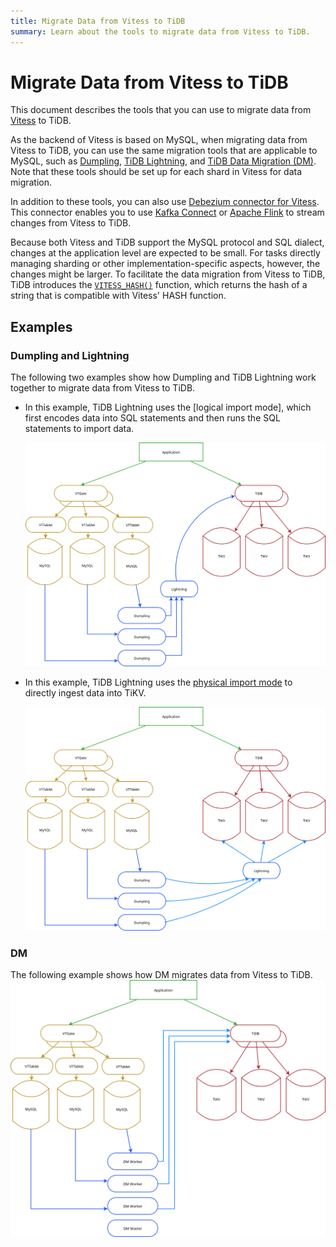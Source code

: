 ```yaml
---
title: Migrate Data from Vitess to TiDB
summary: Learn about the tools to migrate data from Vitess to TiDB. 
---
```


# Migrate Data from Vitess to TiDB

This document describes the tools that you can use to migrate data from [Vitess](https://vitess.io/) to TiDB. 

As the backend of Vitess is based on MySQL, when migrating data from Vitess to TiDB, you can use the same migration tools that are applicable to MySQL, such as [Dumpling](/dumpling-overview.md), [TiDB Lightning](/tidb-lightning/tidb-lightning-overview.md), and [TiDB Data Migration (DM)](/dm/dm-overview.md). Note that these tools should be set up for each shard in Vitess for data migration.

In addition to these tools, you can also use [Debezium connector for Vitess](https://debezium.io/documentation/reference/connectors/vitess.html). This connector enables you to use [Kafka Connect](https://kafka.apache.org/documentation/#connect) or [Apache Flink](https://nightlies.apache.org/flink/flink-docs-stable/) to stream changes from Vitess to TiDB.

Because both Vitess and TiDB support the MySQL protocol and SQL dialect, changes at the application level are expected to be small. For tasks directly managing sharding or other implementation-specific aspects, however, the changes might be larger. To facilitate the data migration from Vitess to TiDB, TiDB introduces the [`VITESS_HASH()`](/functions-and-operators/tidb-functions.md) function, which returns the hash of a string that is compatible with Vitess' HASH function.

## Examples

### Dumpling and Lightning

The following two examples show how Dumpling and TiDB Lightning work together to migrate data from Vitess to TiDB.

- In this example, TiDB Lightning uses the [logical import mode], which first encodes data into SQL statements and then runs the SQL statements to import data.

    ![Vitess to TiDB Migration with TiDB backend](/media/vitess_to_tidb.png)

- In this example, TiDB Lightning uses the [physical import mode](/tidb-lightning/tidb-lightning-physical-import-mode.md) to directly ingest data into TiKV.

    ![Vitess to TiDB Migration with local backend](/media/vitess_to_tidb_dumpling_local.png)

### DM

The following example shows how DM migrates data from Vitess to TiDB.
![Vitess to TiDB with DM](/media/vitess_to_tidb_dm.png)
